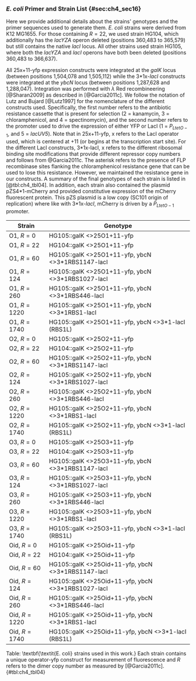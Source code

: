 ### *E. coli* Primer and Strain List {#sec:ch4_sec16}

Here we provide additional details about the strains' genotypes and the primer
sequences used to generate them. *E. coli* strains were derived from K12 MG1655.
For those containing $R=22$, we used strain HG104, which additionally has the
*lacYZA* operon deleted (positions 360,483 to 365,579) but still contains the
native *lacI* locus. All other strains used strain HG105, where both the
*lacYZA* and *lacI* operons have both been deleted (positions 360,483 to
366,637).

All 25x+11-yfp expression constructs were integrated at the *galK* locus
(between positions 1,504,078 and 1,505,112) while the 3\*1x-*lacI* constructs
were integrated at the *ybcN* locus (between positions 1,287,628 and 1,288,047).
Integration was performed with $\lambda$ Red recombineering [@Sharan2009] as
described in [@Garcia2011c]. We follow the notation of Lutz and Bujard
[@Lutz1997] for the nomenclature of the different constructs used. Specifically,
the first number refers to the antibiotic resistance cassette that is present
for selection (2 = kanamycin, 3 = chloramphenicol, and 4 = spectinomycin), and
the second number refers to the promoter used to drive the expression of either
YFP or LacI (1 = $P_{LtetO-1}$, and 5 = *lacUV5*). Note that in 25x+11-yfp, x
refers to the LacI operator used, which is centered at +11 (or begins at the
transcription start site). For the different LacI constructs, 3\*1x-lacI, x
refers to the different ribosomal binding site modifications that provide
different repressor copy numbers and follows from @Garcia2011c. The asterisk
refers to the presence of FLP recombinase sites flanking the chloramphenicol
resistance gene that can be used to lose this resistance. However, we maintained
the resistance gene in our constructs. A summary of the final genotypes of each
strain is listed in [@tbl:ch4_tbl04]. In addition, each strain also contained
the plasmid pZS4\*1-mCherry and provided constitutive expression of the mCherry
fluorescent protein. This pZS plasmid is a low copy (SC101 origin of
replication) where like with 3\*1x-*lacI*, mCherry is driven by a $P_{LtetO-1}$
promoter.

| **Strain**      | **Genotype**                                            |
| --------------- | ------------------------------------------------------- |
| O1, $R = 0$     | HG105::galK   <>25O1+11-yfp                             |
| O1, $R = 22$    | HG104::galK   <>25O1+11-yfp                             |
| O1, $R = 60$    | HG105::galK   <>25O1+11-yfp, ybcN   <>3*1RBS1147-lacI   |
| O1, $R = 124$   | HG105::galK   <>25O1+11-yfp, ybcN   <>3*1RBS1027-lacI   |
| O1, $R = 260$   | HG105::galK   <>25O1+11-yfp, ybcN   <>3*1RBS446-lacI    |
| O1, $R = 1220$  | HG105::galK   <>25O1+11-yfp, ybcN   <>3*1RBS1-lacI      |
| O1, $R = 1740$  | HG105::galK   <>25O1+11-yfp, ybcN   <>3*1-lacI (RBS1L)  |
| O2, $R = 0$     | HG105::galK   <>25O2+11-yfp                             |
| O2, $R = 22$    | HG104::galK   <>25O2+11-yfp                             |
| O2, $R = 60$    | HG105::galK   <>25O2+11-yfp, ybcN   <>3*1RBS1147-lacI   |
| O2, $R = 124$   | HG105::galK   <>25O2+11-yfp, ybcN   <>3*1RBS1027-lacI   |
| O2, $R = 260$   | HG105::galK   <>25O2+11-yfp, ybcN   <>3*1RBS446-lacI    |
| O2, $R = 1220$  | HG105::galK   <>25O2+11-yfp, ybcN   <>3*1RBS1-lacI      |
| O2, $R = 1740$  | HG105::galK   <>25O2+11-yfp, ybcN   <>3*1-lacI (RBS1L)  |
| O3, $R = 0$     | HG105::galK   <>25O3+11-yfp                             |
| O3, $R = 22$    | HG104::galK   <>25O3+11-yfp                             |
| O3, $R = 60$    | HG105::galK   <>25O3+11-yfp, ybcN   <>3*1RBS1147-lacI   |
| O3, $R = 124$   | HG105::galK   <>25O3+11-yfp, ybcN   <>3*1RBS1027-lacI   |
| O3, $R = 260$   | HG105::galK   <>25O3+11-yfp, ybcN   <>3*1RBS446-lacI    |
| O3, $R = 1220$  | HG105::galK   <>25O3+11-yfp, ybcN   <>3*1RBS1-lacI      |
| O3, $R = 1740$  | HG105::galK   <>25O3+11-yfp, ybcN   <>3*1-lacI (RBS1L)  |
| Oid, $R = 0$    | HG105::galK   <>25Oid+11-yfp                            |
| Oid, $R = 22$   | HG104::galK   <>25Oid+11-yfp                            |
| Oid, $R = 60$   | HG105::galK   <>25Oid+11-yfp, ybcN   <>3*1RBS1147-lacI  |
| Oid, $R = 124$  | HG105::galK   <>25Oid+11-yfp, ybcN   <>3*1RBS1027-lacI  |
| Oid, $R = 260$  | HG105::galK   <>25Oid+11-yfp, ybcN   <>3*1RBS446-lacI   |
| Oid, $R = 1220$ | HG105::galK   <>25Oid+11-yfp, ybcN   <>3*1RBS1-lacI     |
| Oid, $R = 1740$ | HG105::galK   <>25Oid+11-yfp, ybcN   <>3*1-lacI (RBS1L) |
Table: \textbf{\textit{E. coli} strains used in this work.} Each strain contains
a unique operator-yfp construct for measurement of fluorescence and $R$ refers
to the dimer copy number as measured by [@Garcia2011c]. {#tbl:ch4_tbl04}
